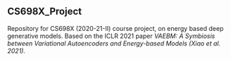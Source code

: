 ## CS698X_Project

Repository for CS698X (2020-21-II) course project, on energy based deep generative models.
Based on the ICLR 2021 paper *VAEBM: A Symbiosis between Variational Autoencoders and Energy-based Models (Xiao et al. 2021).*
